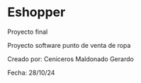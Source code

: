 # Eshopper
Proyecto final

Proyecto software punto de venta de ropa

Creado por: Ceniceros Maldonado Gerardo 

Fecha: 28/10/24

